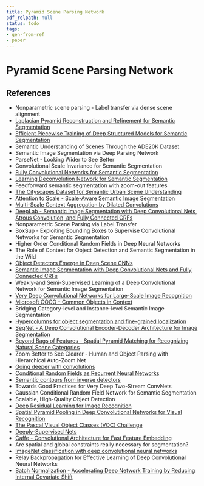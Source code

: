```yaml
---
title: Pyramid Scene Parsing Network
pdf_relpath: null
status: todo
tags:
- gen-from-ref
- paper
---
```


# Pyramid Scene Parsing Network

## References

- Nonparametric scene parsing - Label transfer via dense scene alignment
- [Laplacian Pyramid Reconstruction and Refinement for Semantic Segmentation](./laplacian-pyramid-reconstruction-and-refinement-for-semantic-segmentation.md)
- [Efficient Piecewise Training of Deep Structured Models for Semantic Segmentation](./efficient-piecewise-training-of-deep-structured-models-for-semantic-segmentation.md)
- Semantic Understanding of Scenes Through the ADE20K Dataset
- Semantic Image Segmentation via Deep Parsing Network
- ParseNet - Looking Wider to See Better
- Convolutional Scale Invariance for Semantic Segmentation
- [Fully Convolutional Networks for Semantic Segmentation](./fully-convolutional-networks-for-semantic-segmentation.md)
- [Learning Deconvolution Network for Semantic Segmentation](./learning-deconvolution-network-for-semantic-segmentation.md)
- Feedforward semantic segmentation with zoom-out features
- [The Cityscapes Dataset for Semantic Urban Scene Understanding](./the-cityscapes-dataset-for-semantic-urban-scene-understanding.md)
- [Attention to Scale - Scale-Aware Semantic Image Segmentation](./attention-to-scale-scale-aware-semantic-image-segmentation.md)
- [Multi-Scale Context Aggregation by Dilated Convolutions](./multi-scale-context-aggregation-by-dilated-convolutions.md)
- [DeepLab - Semantic Image Segmentation with Deep Convolutional Nets, Atrous Convolution, and Fully Connected CRFs](./deeplab-semantic-image-segmentation-with-deep-convolutional-nets-atrous-convolution-and-fully-connected-crfs.md)
- Nonparametric Scene Parsing via Label Transfer
- BoxSup - Exploiting Bounding Boxes to Supervise Convolutional Networks for Semantic Segmentation
- Higher Order Conditional Random Fields in Deep Neural Networks
- The Role of Context for Object Detection and Semantic Segmentation in the Wild
- [Object Detectors Emerge in Deep Scene CNNs](./object-detectors-emerge-in-deep-scene-cnns.md)
- [Semantic Image Segmentation with Deep Convolutional Nets and Fully Connected CRFs](./semantic-image-segmentation-with-deep-convolutional-nets-and-fully-connected-crfs.md)
- Weakly-and Semi-Supervised Learning of a Deep Convolutional Network for Semantic Image Segmentation
- [Very Deep Convolutional Networks for Large-Scale Image Recognition](./very-deep-convolutional-networks-for-large-scale-image-recognition.md)
- [Microsoft COCO - Common Objects in Context](./microsoft-coco-common-objects-in-context.md)
- Bridging Category-level and Instance-level Semantic Image Segmentation
- [Hypercolumns for object segmentation and fine-grained localization](./hypercolumns-for-object-segmentation-and-fine-grained-localization.md)
- [SegNet - A Deep Convolutional Encoder-Decoder Architecture for Image Segmentation](./segnet-a-deep-convolutional-encoder-decoder-architecture-for-image-segmentation.md)
- [Beyond Bags of Features - Spatial Pyramid Matching for Recognizing Natural Scene Categories](./beyond-bags-of-features-spatial-pyramid-matching-for-recognizing-natural-scene-categories.md)
- Zoom Better to See Clearer - Human and Object Parsing with Hierarchical Auto-Zoom Net
- [Going deeper with convolutions](./going-deeper-with-convolutions.md)
- [Conditional Random Fields as Recurrent Neural Networks](./conditional-random-fields-as-recurrent-neural-networks.md)
- [Semantic contours from inverse detectors](./semantic-contours-from-inverse-detectors.md)
- Towards Good Practices for Very Deep Two-Stream ConvNets
- Gaussian Conditional Random Field Network for Semantic Segmentation
- Scalable, High-Quality Object Detection
- [Deep Residual Learning for Image Recognition](./deep-residual-learning-for-image-recognition.md)
- [Spatial Pyramid Pooling in Deep Convolutional Networks for Visual Recognition](./spatial-pyramid-pooling-in-deep-convolutional-networks-for-visual-recognition.md)
- [The Pascal Visual Object Classes (VOC) Challenge](./the-pascal-visual-object-classes-voc-challenge.md)
- [Deeply-Supervised Nets](./deeply-supervised-nets.md)
- [Caffe - Convolutional Architecture for Fast Feature Embedding](./caffe-convolutional-architecture-for-fast-feature-embedding.md)
- Are spatial and global constraints really necessary for segmentation?
- [ImageNet classification with deep convolutional neural networks](./imagenet-classification-with-deep-convolutional-neural-networks.md)
- Relay Backpropagation for Effective Learning of Deep Convolutional Neural Networks
- [Batch Normalization - Accelerating Deep Network Training by Reducing Internal Covariate Shift](./batch-normalization-accelerating-deep-network-training-by-reducing-internal-covariate-shift.md)
